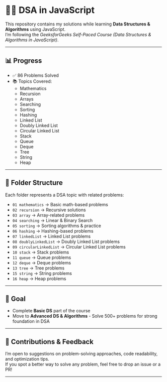 # 🧑‍💻 DSA in JavaScript  

This repository contains my solutions while learning **Data Structures & Algorithms** using JavaScript.  
I’m following the *GeeksforGeeks Self-Paced Course (Data Structures & Algorithms in JavaScript)*.  

---

## 📊 Progress  
- ✅ 86 Problems Solved  
- 📚 Topics Covered:  
  - Mathematics  
  - Recursion  
  - Arrays  
  - Searching  
  - Sorting  
  - Hashing  
  - Linked List
  - Doubly Linked List
  - Circular Linked List
  - Stack
  - Queue
  - Deque
  - Tree
  - String
  - Heap

---

## 📂 Folder Structure  
Each folder represents a DSA topic with related problems:  
- `01 mathematics` → Basic math-based problems  
- `02 recursion` → Recursive solutions  
- `03 array` → Array-related problems  
- `04 searching` → Linear & Binary Search  
- `05 sorting` → Sorting algorithms & practice  
- `06 hashing` → Hashing-based problems  
- `07 linkedList` → Linked List problems  
- `08 doublyLinkedList` → Doubly Linked List problems
- `09 circularLinkedList` → Circular Linked List problems
- `10 stack` → Stack problems
- `11 queue` → Queue problems
- `12 deque` → Deque problems
- `13 tree` → Tree problems
- `15 string` → String problems
- `16 heap` → Heap problems

---

## 🚀 Goal  
- Complete **Basic DS** part of the course  
- Move to **Advanced DS & Algorithms** - Solve 500+ problems for strong foundation in DSA  

---

## 🤝 Contributions & Feedback  
I’m open to suggestions on problem-solving approaches, code readability, and optimization tips.  
If you spot a better way to solve any problem, feel free to drop an issue or a PR!  

---